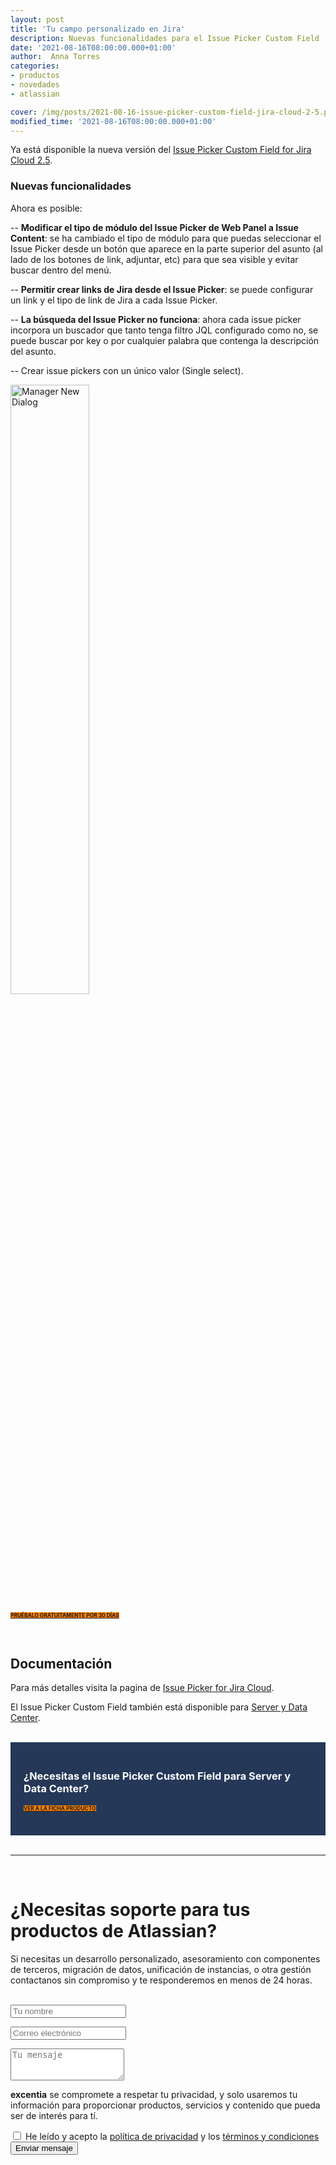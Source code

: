 ```yaml
---
layout: post
title: 'Tu campo personalizado en Jira'
description: Nuevas funcionalidades para el Issue Picker Custom Field
date: '2021-08-16T08:00:00.000+01:00'
author:  Anna Torres
categories: 
- productos
- novedades
- atlassian

cover: /img/posts/2021-08-16-issue-picker-custom-field-jira-cloud-2-5.png
modified_time: '2021-08-16T08:00:00.000+01:00'
---
```



Ya está disponible la nueva versión del <a href="https://marketplace.atlassian.com/apps/1224733/issue-picker-custom-field-type-for-jira-cloud?hosting=cloud&tab=overview" target="_blank">Issue Picker Custom Field for Jira Cloud 2.5</a>.


### Nuevas funcionalidades

Ahora es posible:

-- <strong> Modificar el tipo de módulo del Issue Picker de Web Panel a Issue Content</strong>: se ha cambiado el tipo de módulo para que puedas seleccionar el Issue Picker desde un botón que aparece en la parte superior del asunto (al lado de los botones de link, adjuntar, etc) para que sea visible y evitar buscar dentro del menú.

-- <strong>Permitir crear links de Jira desde el Issue Picker</strong>: se puede configurar un link y el tipo de link de Jira a cada Issue Picker.

-- <strong>La búsqueda del Issue Picker no funciona</strong>: ahora cada issue picker incorpora un buscador que tanto tenga filtro JQL configurado como no, se puede buscar por key o por cualquier palabra que contenga la descripción del asunto.

-- Crear issue pickers con un único valor (Single select).


<a href="https://marketplace.atlassian.com/apps/1224733/issue-picker-custom-field-type-for-jira-cloud?hosting=cloud&tab=overview" target="_blank"><img src="/img/posts/2021-08-16-issue-picker-custom-field-jira-cloud-2-5-manager_new_dialog.png" alt="Manager New Dialog" width="50%"></a>

<a href="https://marketplace.atlassian.com/apps/1224733/issue-picker-custom-field-type-for-jira-cloud?hosting=cloud&tab=overview" target="_blank" class="btn btn-outline-white btn-xl" style="background:#FF8200;border:none; font-weight:bold;font-size:0.6em" >PRUÉBALO GRATUITAMENTE POR 30 DÍAS</a>

<br/>

## Documentación

Para más detalles visita la pagina de <a href="/issue-picker-for-jira-cloud" target="_blank">Issue Picker for Jira Cloud</a>.

El Issue Picker Custom Field también está disponible para <a href="issue-picker">Server y Data Center</a>.

<br/>

<div style="border:1px solid #253858; padding:20px 20px;background:#253858; color:#fff; ">
<h3>¿Necesitas el Issue Picker Custom Field para Server y Data Center?</h3> 
<a href="https://marketplace.atlassian.com/apps/1214561/issue-picker-custom-field-type-for-jira?hosting=datacenter&tab=overview" target="_blank"><span class="btn btn-outline-white btn-xl" style="background:#FF8200; border:none; font-size:0.6em; font-weight: bold;" >VER A LA FICHA PRODUCTO</span></a>
<br/>
<br/>
</div>


<br/>
<hr>
<br/>

<div id="contact-form">
	<h1>¿Necesitas soporte para tus productos de Atlassian?</h1>
	<p>Si necesitas un desarrollo personalizado, asesoramiento con componentes de terceros, migración de datos, unificación de instancias, o otra gestión contactanos sin compromiso y te responderemos en menos de 24 horas.</p>
<br/>
        <form action="https://formspree.io/f/xaygrdqg" method="POST">
          <div class="col-md-12 col-sm-12">
            <div class="row control-group">
              <div class="form-group col-xs-12 floating-label-form-group controls">
                <input type="text" name="name" class="form-control" placeholder="Tu nombre" id="name" required data-validation-required-message="Por favor escribe tu nombre.">
                <p class="help-block text-danger"></p>
              </div>
            </div>
            <div class="row control-group">
              <div class="form-group col-xs-12 floating-label-form-group controls">
                <input type="email" name="email" class="form-control" placeholder="Correo electrónico" id="email" required data-validation-required-message="Por favor escribe tu dirección de correo.">
                <p class="help-block text-danger"></p>
              </div>
            </div>
            <div>
              <input type="text" name="_gotcha" style="display:none"/>
            </div>
            <div class="row control-group">
              <div class="form-group-2 col-xs-12 floating-label-form-group controls">
                <textarea name="message" class="form-control" rows="3" placeholder="Tu mensaje" id="message" required
                          data-validation-required-message="Por favor escribe un mensaje."></textarea>
                <p class="help-block text-danger"></p>
              </div>
            </div>
            <div class="row control-group">
              <div class="form-group col-xs-12 floating-label-form-group controls">
                <p><strong>excentia</strong> se compromete a respetar tu privacidad, y solo usaremos tu información para proporcionar productos, servicios y contenido que pueda ser de interés para tí.</p>
                <input type="checkbox" name="agreement" class="form-check-input" id="agreement" value="accept" required data-validation-required-message="Por favor lee y acepta la política de privacidad y los términos y condiciones">
                <label class="form-check-label" for="agreement">He leído y acepto la <a href="https://www.excentia.es/privacy" target="_blank">política de privacidad</a> y los <a href="https://www.excentia.es/pdf/excentia-terms-and-conditions.pdf" target="_blank">términos y condiciones</a></label>
              </div>
            </div>
            <div id="success"></div>
            <div class="block">
              <button type="submit" class="btn btn-warning btn-xl">Enviar mensaje</button>
            </div>
          </div>
        </form>

</div>


